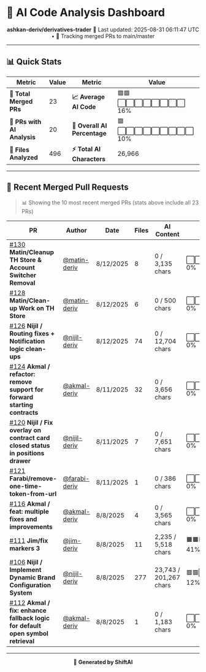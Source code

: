 # 🤖 AI Code Analysis Dashboard

<div align="center">

**ashkan-deriv/derivatives-trader**
📅 Last updated: 2025-08-31 06:11:47 UTC • 🔄 Tracking merged PRs to main/master

</div>

---

## 📊 Quick Stats

| Metric | Value | Metric | Value |
|--------|-------|--------|-------|
| **📁 Total Merged PRs** | 23 | **📈 Average AI Code** | 🟥🟥⬜⬜⬜⬜⬜⬜⬜⬜ 16% |
| **🤖 PRs with AI Analysis** | 20 | **🎯 Overall AI Percentage** | 🟥⬜⬜⬜⬜⬜⬜⬜⬜⬜ 10% |
| **📄 Files Analyzed** | 496 | **⚡ Total AI Characters** | 26,966 |

---

## 🚀 Recent Merged Pull Requests

> 📊 Showing the 10 most recent merged PRs (stats above include all 23 PRs)

| PR | Author | Date | Files | AI Content | Percentage |
|----|--------|------|-------|------------|------------|
| [#130](#) **Matin/Cleanup TH Store & Account Switcher Removal** | [@matin-deriv](https://github.com/matin-deriv) | 8/12/2025 | 8 | 0 / 3,135 chars | ⬜⬜⬜⬜⬜⬜⬜⬜⬜⬜⬜⬜⬜⬜⬜   0% |
| [#128](#) **Matin/Clean-up Work on TH Store** | [@matin-deriv](https://github.com/matin-deriv) | 8/12/2025 | 6 | 0 / 500 chars | ⬜⬜⬜⬜⬜⬜⬜⬜⬜⬜⬜⬜⬜⬜⬜   0% |
| [#126](#) **Nijil / Routing fixes + Notification logic clean-ups** | [@nijil-deriv](https://github.com/nijil-deriv) | 8/12/2025 | 74 | 0 / 12,704 chars | ⬜⬜⬜⬜⬜⬜⬜⬜⬜⬜⬜⬜⬜⬜⬜   0% |
| [#124](#) **Akmal / refactor: remove support for forward starting contracts** | [@akmal-deriv](https://github.com/akmal-deriv) | 8/11/2025 | 32 | 0 / 3,656 chars | ⬜⬜⬜⬜⬜⬜⬜⬜⬜⬜⬜⬜⬜⬜⬜   0% |
| [#120](#) **Nijil / Fix overlay on contract card closed status in positions drawer** | [@nijil-deriv](https://github.com/nijil-deriv) | 8/11/2025 | 7 | 0 / 7,651 chars | ⬜⬜⬜⬜⬜⬜⬜⬜⬜⬜⬜⬜⬜⬜⬜   0% |
| [#121](#) **Farabi/remove-one-time-token-from-url** | [@farabi-deriv](https://github.com/farabi-deriv) | 8/11/2025 | 1 | 0 / 386 chars | ⬜⬜⬜⬜⬜⬜⬜⬜⬜⬜⬜⬜⬜⬜⬜   0% |
| [#116](#) **Akmal / feat: multiple fixes and improvements** | [@akmal-deriv](https://github.com/akmal-deriv) | 8/8/2025 | 4 | 0 / 3,565 chars | ⬜⬜⬜⬜⬜⬜⬜⬜⬜⬜⬜⬜⬜⬜⬜   0% |
| [#111](#) **Jim/fix markers 3** | [@jim-deriv](https://github.com/jim-deriv) | 8/8/2025 | 11 | 2,235 / 5,518 chars | 🟧🟧🟧🟧🟧🟧⬜⬜⬜⬜⬜⬜⬜⬜⬜  41% |
| [#106](#) **Nijil / Implement Dynamic Brand Configuration System** | [@nijil-deriv](https://github.com/nijil-deriv) | 8/8/2025 | 277 | 23,743 / 201,267 chars | 🟥🟥⬜⬜⬜⬜⬜⬜⬜⬜⬜⬜⬜⬜⬜  12% |
| [#112](#) **Akmal / fix: enhance fallback logic for default open symbol retrieval** | [@akmal-deriv](https://github.com/akmal-deriv) | 8/8/2025 | 1 | 0 / 1,183 chars | ⬜⬜⬜⬜⬜⬜⬜⬜⬜⬜⬜⬜⬜⬜⬜   0% |

---

<div align="center">

🚀 **Generated by ShiftAI**

</div>